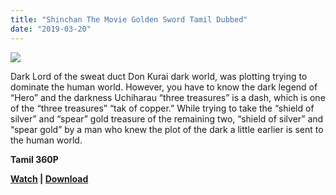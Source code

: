 ```yaml
---
title: "Shinchan The Movie Golden Sword Tamil Dubbed"
date: "2019-03-20"
---
```


[![](https://2.bp.blogspot.com/-_4ZXcWlWXjw/WUkyjXmkZgI/AAAAAAAABRQ/MuinbdvrtzkQjrn-klgyYgjxJvgRG6SqQCLcBGAs/s640/shinchan-the-golden-sword.jpg)](https://2.bp.blogspot.com/-_4ZXcWlWXjw/WUkyjXmkZgI/AAAAAAAABRQ/MuinbdvrtzkQjrn-klgyYgjxJvgRG6SqQCLcBGAs/s1600/shinchan-the-golden-sword.jpg)

Dark Lord of the sweat duct Don Kurai dark world, was plotting trying to dominate the human world. However, you have to know the dark legend of “Hero” and the darkness Uchiharau “three treasures” is a dash, which is one of the “three treasures” “tak of copper.” While trying to take the “shield of silver” and “spear” gold treasure of the remaining two, “shield of silver” and “spear gold” by a man who knew the plot of the dark a little earlier is sent to the human world.

**Tamil 360P**

**[Watch](http://gestyy.com/qLIGEo) | [Download](http://gestyy.com/qLIHpd)**
